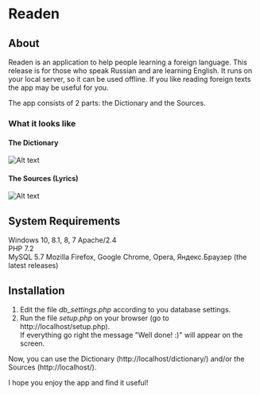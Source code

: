 # Readen

## About
Readen is an application to help people learning a foreign language. This release is for those who speak Russian and are learning English. It runs on your local server, so it can be used offline. If you like reading foreign texts the app may be useful for you.

The app consists of 2 parts: the Dictionary and the Sources.

### What it looks like

#### The Dictionary
![Alt text](http://readen.ru/presDic_2.png "Example of usage")

#### The Sources (Lyrics)
![Alt text](http://readen.ru/sources_lyrics_2.png "Example of usage")


## System Requirements
Windows 10, 8.1, 8, 7
Apache/2.4  
PHP 7.2  
MySQL 5.7
Mozilla Firefox, Google Chrome, Opera, Яндекс.Браузер (the latest releases)


## Installation
1. Edit the file _db_settings.php_ according to you database settings.
2. Run the file _setup.php_ on your browser (go to http://localhost/setup.php).  
   If everything go right the message "Well done! :)" will appear on the screen.  

Now, you can use the Dictionary (http://localhost/dictionary/) and/or the Sources (http://localhost/).

I hope you enjoy the app and find it useful!
